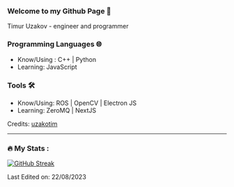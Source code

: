 ### Welcome to my Github Page 👋

Timur Uzakov - engineer and programmer

### Programming Languages 🌐

- Know/Using : C++ | Python
- Learning: JavaScript

### Tools 🛠️

- Know/Using: ROS | OpenCV | Electron JS
- Learning: ZeroMQ | NextJS

Credits: [uzakotim](https://github.com/uzakotim)

---

### :fire: My Stats :

[![GitHub Streak](http://github-readme-streak-stats.herokuapp.com?user=uzakotim&theme=dark&background=000000)](https://git.io/streak-stats)


Last Edited on: 22/08/2023
<!---
uzakotim/uzakotim is a ✨ special ✨ repository because its `README.md` (this file) appears on your GitHub profile.
You can click the Preview link to take a look at your changes.
--->
